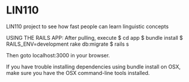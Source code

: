 LIN110
======

LIN110 project to see how fast people can learn linguistic concepts

USING THE RAILS APP:
After pulling, execute
    $ cd app
	$ bundle install
	$ RAILS_ENV=development rake db:migrate
    $ rails s

Then goto localhost:3000 in your browser.

If you have trouble installing dependencies using bundle install on OSX, make sure you have the OSX command-line tools installed.
